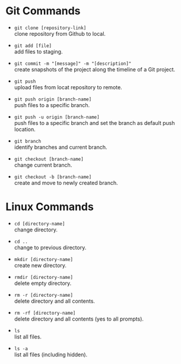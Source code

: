 # Git Commands

- `git clone [repository-link]`  
clone repository from Github to local.  

- `git add [file]`  
add files to staging.  

- `git commit -m "[message]" -m "[description]"`  
create snapshots of the project along the timeline of a Git project.  

- `git push`  
upload files from locat repository to remote.  

- `git push origin [branch-name]`  
push files to a specific branch.  

- `git push -u origin [branch-name]`  
push files to a specific branch and set the branch as default push location.  

- `git branch`  
identify branches and current branch.  

- `git checkout [branch-name]`  
change current branch.  

- `git checkout -b [branch-name]`  
create and move to newly created branch.  


# Linux Commands

- `cd [directory-name]`  
change directory.  

- `cd ..`  
change to previous directory.  

- `mkdir [directory-name]`  
create new directory.  

- `rmdir [directory-name]`  
delete empty directory.  

- `rm -r [directory-name]`  
delete directory and all contents.  

- `rm -rf [directory-name]`  
delete directory and all contents (yes to all prompts).  

- `ls`  
list all files.  

- `ls -a`  
list all files (including hidden).